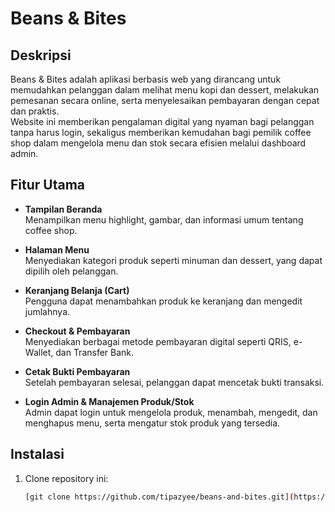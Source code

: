 # Beans & Bites

## Deskripsi

Beans & Bites adalah aplikasi berbasis web yang dirancang untuk memudahkan pelanggan dalam melihat menu kopi dan dessert, melakukan pemesanan secara online, serta menyelesaikan pembayaran dengan cepat dan praktis.  
Website ini memberikan pengalaman digital yang nyaman bagi pelanggan tanpa harus login, sekaligus memberikan kemudahan bagi pemilik coffee shop dalam mengelola menu dan stok secara efisien melalui dashboard admin.

## Fitur Utama

- **Tampilan Beranda**  
  Menampilkan menu highlight, gambar, dan informasi umum tentang coffee shop.
  
- **Halaman Menu**  
  Menyediakan kategori produk seperti minuman dan dessert, yang dapat dipilih oleh pelanggan.
  
- **Keranjang Belanja (Cart)**  
  Pengguna dapat menambahkan produk ke keranjang dan mengedit jumlahnya.
  
- **Checkout & Pembayaran**  
  Menyediakan berbagai metode pembayaran digital seperti QRIS, e-Wallet, dan Transfer Bank.

- **Cetak Bukti Pembayaran**  
  Setelah pembayaran selesai, pelanggan dapat mencetak bukti transaksi.

- **Login Admin & Manajemen Produk/Stok**  
  Admin dapat login untuk mengelola produk, menambah, mengedit, dan menghapus menu, serta mengatur stok produk yang tersedia.

## Instalasi

1. Clone repository ini:
   ```bash
   [git clone https://github.com/tipazyee/beans-and-bites.git](https://github.com/tipazyee/Beans-Bites_latifaazzahra_122140105)
